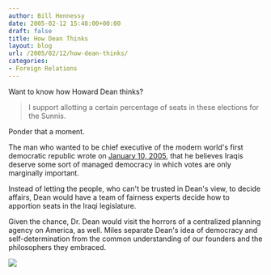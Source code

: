 ```yaml
---
author: Bill Hennessy
date: 2005-02-12 15:48:00+00:00
draft: false
title: How Dean Thinks
layout: blog
url: /2005/02/12/how-dean-thinks/
categories:
- Foreign Relations
---
```


Want to know how Howard Dean thinks?




> 

> 
> I support allotting a certain percentage of seats in these elections for the Sunnis.
> 
> 




Ponder that a moment.




The man who wanted to be chief executive of the modern world's first democratic republic wrote on [January 10, 2005](https://www.democracyforamerica.com/features/2005/01/10/keep_the_election_on_track.php), that he believes Iraqis deserve some sort of managed democracy in which votes are only marginally important.




Instead of letting the people, who can't be trusted in Dean's view, to decide affairs, Dean would have a team of fairness experts decide how to apportion seats in the Iraqi legislature.




Given the chance, Dr. Dean would visit the horrors of a centralized planning agency on America, as well. Miles separate Dean's idea of democracy and self-determination from the common understanding of our founders and the philosophers they embraced.







![](https://blog.billhennessy.com/aggbug.aspx?PostID=1049)

